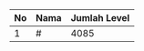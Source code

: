 | No | Nama            | Jumlah Level |
|----|-----------------|--------------|
| 1  | #    |    4085        |
